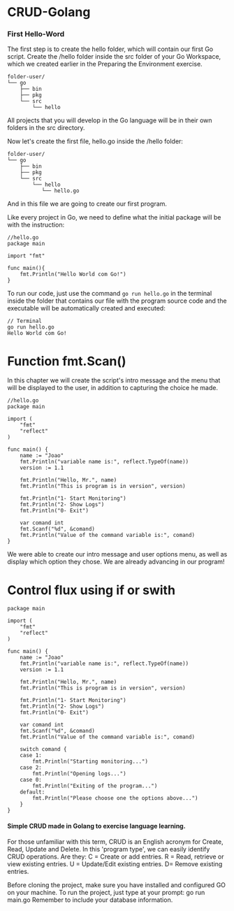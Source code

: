 # CRUD-Golang

### First Hello-Word
The first step is to create the hello folder, which will contain our first Go script. Create the /hello folder inside the src folder of your Go Workspace, which we created earlier in the Preparing the Environment exercise.

``` 
folder-user/
└── go
    ├── bin
    ├── pkg
    └── src
        └── hello
```

All projects that you will develop in the Go language will be in their own folders in the src directory.

Now let's create the first file, hello.go inside the /hello folder:

```
folder-user/
└── go
    ├── bin
    ├── pkg
    └── src
        └── hello
           └── hello.go
```

And in this file we are going to create our first program.

Like every project in Go, we need to define what the initial package will be with the instruction:

```
//hello.go
package main

import "fmt"

func main(){
    fmt.Println("Hello World com Go!")
}
```

To run our code, just use the command `go run hello.go` in the terminal inside the folder that contains our file with the program source code and the executable will be automatically created and executed:

```
// Terminal
go run hello.go
Hello World com Go!
```

# Function fmt.Scan()

In this chapter we will create the script's intro message and the menu that will be displayed to the user, in addition to capturing the choice he made.

```
//hello.go
package main

import (
	"fmt"
	"reflect"
)

func main() {
	name := "Joao"
	fmt.Println("variable name is:", reflect.TypeOf(name))
	version := 1.1

	fmt.Println("Hello, Mr.", name)
	fmt.Println("This is program is in version", version)

	fmt.Println("1- Start Monitoring")
	fmt.Println("2- Show Logs")
	fmt.Println("0- Exit")

	var comand int
	fmt.Scanf("%d", &comand)
	fmt.Println("Value of the command variable is:", comand)
}

```

We were able to create our intro message and user options menu, as well as display which option they chose. We are already advancing in our program!

# Control flux using if or swith


```
package main

import (
	"fmt"
	"reflect"
)

func main() {
	name := "Joao"
	fmt.Println("variable name is:", reflect.TypeOf(name))
	version := 1.1

	fmt.Println("Hello, Mr.", name)
	fmt.Println("This is program is in version", version)

	fmt.Println("1- Start Monitoring")
	fmt.Println("2- Show Logs")
	fmt.Println("0- Exit")

	var comand int
	fmt.Scanf("%d", &comand)
	fmt.Println("Value of the command variable is:", comand)

	switch comand {
	case 1:
		fmt.Println("Starting monitoring...")
	case 2:
		fmt.Println("Opening logs...")
	case 0:
		fmt.Println("Exiting of the program...")
	default:
		fmt.Println("Please choose one the options above...")
	}
}
```

#### Simple CRUD made in Golang to exercise language learning.

For those unfamiliar with this term, CRUD is an English acronym for Create, Read, Update and Delete. In this 'program type', we can easily identify CRUD operations. Are they:
C = Create or add entries.
R = Read, retrieve or view existing entries.
U = Update/Edit existing entries.
D= Remove existing entries.

Before cloning the project, make sure you have installed and configured GO on your machine. To run the project, just type at your prompt: go run main.go Remember to include your database information.
